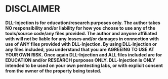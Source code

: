 # DISCLAIMER
**DLL-Injection is for education/research purposes only. The author takes NO responsibility and/or liability for how you choose to use any of the tools/source code/any files provided.
The author and anyone affiliated with will not be liable for any losses and/or damages in connection with use of ANY files provided with DLL-Injection.
By using DLL-Injection or any files included, you understand that you are AGREEING TO USE AT YOUR OWN RISK. Once again DLL-Injection and ALL files included are for EDUCATION and/or RESEARCH purposes ONLY.
DLL-Injection is ONLY intended to be used on your own pentesting labs, or with explicit consent from the owner of the property being tested.** 
